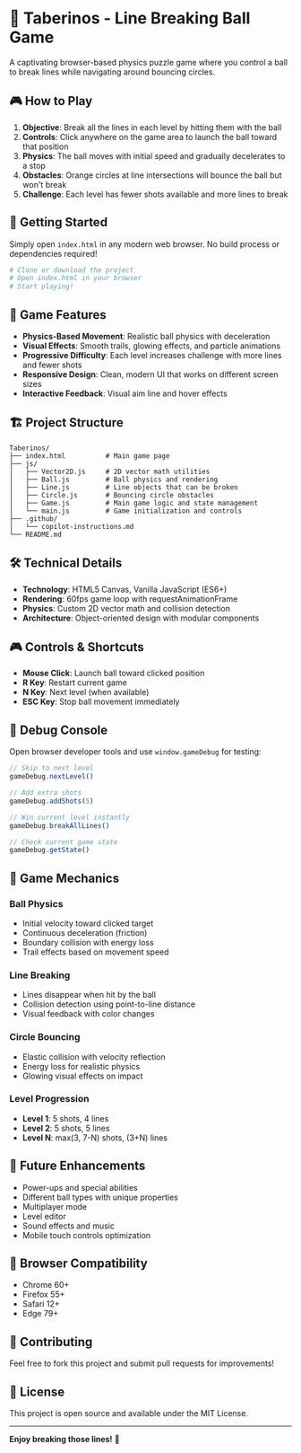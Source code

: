 # 🎯 Taberinos - Line Breaking Ball Game

A captivating browser-based physics puzzle game where you control a ball to break lines while navigating around bouncing circles.

## 🎮 How to Play

1. **Objective**: Break all the lines in each level by hitting them with the ball
2. **Controls**: Click anywhere on the game area to launch the ball toward that position
3. **Physics**: The ball moves with initial speed and gradually decelerates to a stop
4. **Obstacles**: Orange circles at line intersections will bounce the ball but won't break
5. **Challenge**: Each level has fewer shots available and more lines to break

## 🚀 Getting Started

Simply open `index.html` in any modern web browser. No build process or dependencies required!

```bash
# Clone or download the project
# Open index.html in your browser
# Start playing!
```

## 🎯 Game Features

- **Physics-Based Movement**: Realistic ball physics with deceleration
- **Visual Effects**: Smooth trails, glowing effects, and particle animations
- **Progressive Difficulty**: Each level increases challenge with more lines and fewer shots
- **Responsive Design**: Clean, modern UI that works on different screen sizes
- **Interactive Feedback**: Visual aim line and hover effects

## 🏗️ Project Structure

```
Taberinos/
├── index.html          # Main game page
├── js/
│   ├── Vector2D.js     # 2D vector math utilities
│   ├── Ball.js         # Ball physics and rendering
│   ├── Line.js         # Line objects that can be broken
│   ├── Circle.js       # Bouncing circle obstacles
│   ├── Game.js         # Main game logic and state management
│   └── main.js         # Game initialization and controls
├── .github/
│   └── copilot-instructions.md
└── README.md
```

## 🛠️ Technical Details

- **Technology**: HTML5 Canvas, Vanilla JavaScript (ES6+)
- **Rendering**: 60fps game loop with requestAnimationFrame
- **Physics**: Custom 2D vector math and collision detection
- **Architecture**: Object-oriented design with modular components

## 🎮 Controls & Shortcuts

- **Mouse Click**: Launch ball toward clicked position
- **R Key**: Restart current game
- **N Key**: Next level (when available)
- **ESC Key**: Stop ball movement immediately

## 🐛 Debug Console

Open browser developer tools and use `window.gameDebug` for testing:

```javascript
// Skip to next level
gameDebug.nextLevel()

// Add extra shots
gameDebug.addShots(5)

// Win current level instantly
gameDebug.breakAllLines()

// Check current game state
gameDebug.getState()
```

## 🎨 Game Mechanics

### Ball Physics
- Initial velocity toward clicked target
- Continuous deceleration (friction)
- Boundary collision with energy loss
- Trail effects based on movement speed

### Line Breaking
- Lines disappear when hit by the ball
- Collision detection using point-to-line distance
- Visual feedback with color changes

### Circle Bouncing
- Elastic collision with velocity reflection
- Energy loss for realistic physics
- Glowing visual effects on impact

### Level Progression
- **Level 1**: 5 shots, 4 lines
- **Level 2**: 5 shots, 5 lines
- **Level N**: max(3, 7-N) shots, (3+N) lines

## 🎯 Future Enhancements

- Power-ups and special abilities
- Different ball types with unique properties
- Multiplayer mode
- Level editor
- Sound effects and music
- Mobile touch controls optimization

## 📱 Browser Compatibility

- Chrome 60+
- Firefox 55+
- Safari 12+
- Edge 79+

## 🤝 Contributing

Feel free to fork this project and submit pull requests for improvements!

## 📄 License

This project is open source and available under the MIT License.

---

**Enjoy breaking those lines!** 🎯
